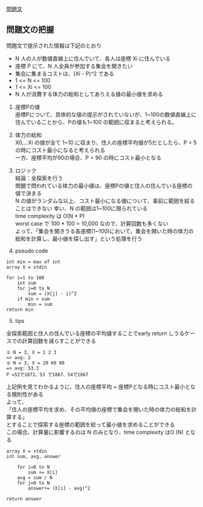 [問題文](https://atcoder.jp/contests/abc156/tasks/abc156_c)

## 問題文の把握
問題文で提示された情報は下記のとおり

- N 人の人が数値直線上に住んでいて、各人は座標 Xi に住んでいる  
- 座標 P にて、N 人全員が参加する集会を開きたい
- 集会に集まるコストは、(Xi - P)^2 である
- 1 <= N <= 100
- 1 <= Xi <= 100
- N 人が消費する体力の総和としてありえる値の最小値を求める

1. 座標Pの値  
座標Pについて、具体的な値の提示がされていないが、1~100の数値直線上に住んでいることから、Pの値も1~100 の範囲に収まると考えられる。

2. 体力の総和  
X0,...Xi の値が全て 1~10 に収まり、住人の座標平均値が5だとしたら、P = 5 の時にコスト最小になると考えられる    
一方、座標平均が90の場合、P = 90 の時にコスト最小となる  

3. ロジック  
結論：全探索を行う  
問題で問われている体力の最小値は、座標Pの値と住人の住んでいる座標の値で決まる  
N の値がランダムな以上、コスト最小になる値について、事前に範囲を絞ることはできない
幸い、N の範囲は1~100に限られている  
time complexity は O(N * P)  
worst case で 100 * 100 = 10,000
なので、計算回数も多くない  
よって、「集会を開きうる各座標(1~100)において、集会を開いた時の体力の総和を計算し、最小値を探し出す」という処理を行う
4. pseudo code

```
int min = max of int
array X = stdin

for i=1 to 100
    int sum
    for j=0 to N
        sum = (X[j] - i)^2
    if min > sum
        min = sum
return min
```
5. tips

全探索範囲と住人の住んでいる座標の平均値することでearly return しうるケースでの計算回数を減らすことができる  

```
① N = 3, X = 1 2 3
=> avg: 2
② N = 3, X = 20 60 80
=> avg: 53.3
P =52で1872、53 で1867、54で1867
```

上記例を見てわかるように、住人の座標平均 = 座標Pとなる時にコスト最小となる規則性がある  
よって、  
「住人の座標平均を求め、その平均値の座標で集会を開いた時の体力の総和を計算する」  
とすることで探索する座標の範囲を絞って最小値を求めることができる  
この場合、計算量に影響するのは N のみとなり、time complexity はO (N) となる  

```
array X = stdin
int sum, avg, answer 

    for i=0 to N
        sum += X[i]
    avg = sum / N
    for j=0 to N
        answer+= (X[i] - avg)^2
        
return answer
```
